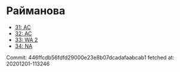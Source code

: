 # Райманова
- [31: AC](31.md)
- [32: AC](32.md)
- [33: WA 2](33.md)
- [34: NA](34.md)

Commit: 446ffcdb56fdfd29000e23e8b07dcadafaabcab1
 fetched at: 20201201-113246
